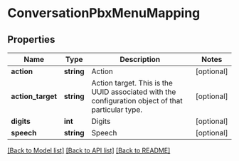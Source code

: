 # ConversationPbxMenuMapping

## Properties
Name | Type | Description | Notes
------------ | ------------- | ------------- | -------------
**action** | **string** | Action | [optional] 
**action_target** | **string** | Action target.  This is the UUID associated with the configuration object of that particular type. | [optional] 
**digits** | **int** | Digits | [optional] 
**speech** | **string** | Speech | [optional] 

[[Back to Model list]](../README.md#documentation-for-models) [[Back to API list]](../README.md#documentation-for-api-endpoints) [[Back to README]](../README.md)



